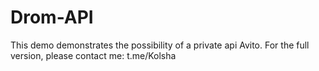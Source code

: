 # Drom-API
This demo demonstrates the possibility of a private api Avito. For the full version, please contact me: t.me/Kolsha
